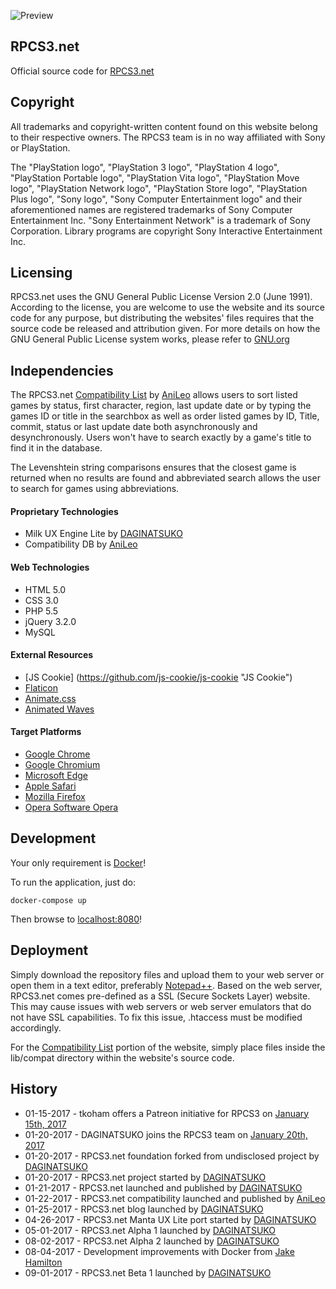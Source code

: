 ![Preview](https://raw.githubusercontent.com/DAGINATSUKO/www-rpcs3/master/public_docs/preview.png)

## RPCS3.net
Official source code for [RPCS3.net](https://rpcs3.net "RPCS3 Homepage")

## Copyright
All trademarks and copyright-written content found on this website belong to their respective owners. The RPCS3 team is in no way affiliated with Sony or PlayStation. 

The "PlayStation logo", "PlayStation 3 logo", "PlayStation 4 logo", "PlayStation Portable logo", "PlayStation Vita logo", "PlayStation Move logo", "PlayStation Network logo", "PlayStation Store logo", "PlayStation Plus logo", "Sony logo", "Sony Computer Entertainment logo" and their aforementioned names are registered trademarks of Sony Computer Entertainment Inc. "Sony Entertainment Network" is a trademark of Sony Corporation. Library programs are copyright Sony Interactive Entertainment Inc.

## Licensing
RPCS3.net uses the GNU General Public License Version 2.0 (June 1991). According to the license, you are welcome to use the website and its source code for any purpose, but distributing the websites' files requires that the source code be released and attribution given. For more details on how the GNU General Public License system works, please refer to [GNU.org](https://GNU.org)

## Independencies
The RPCS3.net [Compatibility List](https://github.com/AniLeo/rpcs3-compatibility "RPCS3 Compatibility List repository") by [AniLeo](https://github.com/AniLeo "AniLeo's GitHub Profile") allows users to sort listed games by status, first character, region, last update date or by typing the games ID or title in the searchbox as well as order listed games by ID, Title, commit, status or last update date both asynchronously and desynchronously. Users won't have to search exactly by a game's title to find it in the database.

The Levenshtein string comparisons ensures that the closest game is returned when no results are found and abbreviated search allows the user to search for games using abbreviations.

#### Proprietary Technologies
* Milk UX Engine Lite by [DAGINATSUKO](https://github.com/DAGINATSUKO "DAGINATSUKO's GitHub profile")
* Compatibility DB by [AniLeo](https://github.com/AniLeo "AniLeo's GitHub Profile")

#### Web Technologies
* HTML 5.0
* CSS 3.0
* PHP 5.5
* jQuery 3.2.0
* MySQL

#### External Resources
* [JS Cookie] (https://github.com/js-cookie/js-cookie "JS Cookie")
* [Flaticon](http://www.flaticon.com "Flaticon")
* [Animate.css](https://daneden.github.io/animate.css "Animate.css")
* [Animated Waves](https://jsfiddle.net/loktar/M9Brh/ "Animated Waves")

#### Target Platforms
* [Google Chrome](https://www.google.com/chrome/browser/desktop/)
* [Google Chromium](https://www.chromium.org/Home)
* [Microsoft Edge](https://www.microsoft.com/en-us/windows/microsoft-edge)
* [Apple Safari](https://www.apple.com/safari/)
* [Mozilla Firefox](https://www.mozilla.org/en-US/firefox/new/)
* [Opera Software Opera](http://www.opera.com/)

## Development
Your only requirement is [Docker](http://docker.com/getdocker)!

To run the application, just do:

```shell
docker-compose up
```

Then browse to [localhost:8080](http://localhost:8080)!

## Deployment
Simply download the repository files and upload them to your web server or open them in a text editor, preferably [Notepad++](https://notepad-plus-plus.org/). Based on the web server, RPCS3.net comes pre-defined as a SSL (Secure Sockets Layer) website. This may cause issues with web servers or web server emulators that do not have SSL capabilities. To fix this issue, .htaccess must be modified accordingly.

For the [Compatibility List](https://github.com/AniLeo/rpcs3-compatibility "RPCS3 Compatibility List repository") portion of the website, simply place files inside the lib/compat directory within the website's source code.

## History
* 01-15-2017 - tkoham offers a Patreon initiative for RPCS3 on [January 15th, 2017](https://github.com/RPCS3/rpcs3/issues/2263)
* 01-20-2017 - DAGINATSUKO joins the RPCS3 team on [January 20th, 2017](https://github.com/RPCS3/rpcs3/issues/2263)
* 01-20-2017 - RPCS3.net foundation forked from undisclosed project by [DAGINATSUKO](https://github.com/DAGINATSUKO "DAGINATSUKO's GitHub profile")
* 01-20-2017 - RPCS3.net project started by [DAGINATSUKO](https://github.com/DAGINATSUKO "DAGINATSUKO's GitHub profile")
* 01-21-2017 - RPCS3.net launched and published by [DAGINATSUKO](https://github.com/DAGINATSUKO "DAGINATSUKO's GitHub profile")
* 01-22-2017 - RPCS3.net compatibility launched and published by [AniLeo](https://github.com/AniLeo "AniLeo's GitHub profile")
* 01-25-2017 - RPCS3.net blog launched by [DAGINATSUKO](https://github.com/DAGINATSUKO "DAGINATSUKO's GitHub profile")
* 04-26-2017 - RPCS3.net Manta UX Lite port started by [DAGINATSUKO](https://github.com/DAGINATSUKO "DAGINATSUKO's GitHub profile")
* 05-01-2017 - RPCS3.net Alpha 1 launched by [DAGINATSUKO](https://github.com/DAGINATSUKO "DAGINATSUKO's GitHub profile")
* 08-02-2017 - RPCS3.net Alpha 2 launched by [DAGINATSUKO](https://github.com/DAGINATSUKO "DAGINATSUKO's GitHub profile")
* 08-04-2017 - Development improvements with Docker from [Jake Hamilton](https://github.com/jakehamilton "Jake Hamilton's GitHub profile")
* 09-01-2017 - RPCS3.net Beta 1 launched by [DAGINATSUKO](https://github.com/DAGINATSUKO "DAGINATSUKO's GitHub profile")
